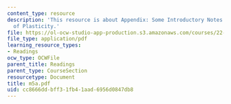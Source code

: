 ```yaml
---
content_type: resource
description: 'This resource is about Appendix: Some Introductory Notes to the Theory
  of Plasticity.'
file: https://ol-ocw-studio-app-production.s3.amazonaws.com/courses/22-314j-structural-mechanics-in-nuclear-power-technology-fall-2006/cc8666ddbff31fb41aad6956d0847db8_m5a.pdf
file_type: application/pdf
learning_resource_types:
- Readings
ocw_type: OCWFile
parent_title: Readings
parent_type: CourseSection
resourcetype: Document
title: m5a.pdf
uid: cc8666dd-bff3-1fb4-1aad-6956d0847db8
---
```

